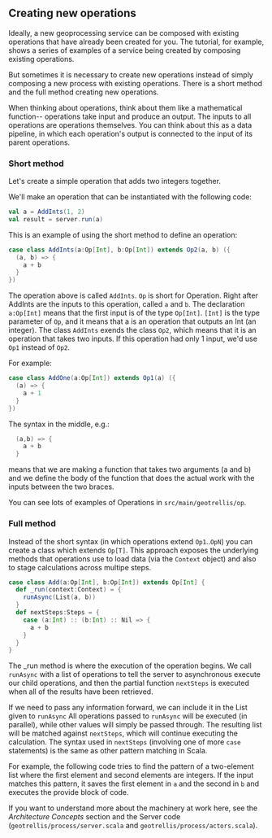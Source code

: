 ## Creating new operations

Ideally, a new geoprocessing service can be composed with existing operations
that have already been created for you.  The tutorial, for example, shows a
series of examples of a service being created by composing existing operations.

But sometimes it is necessary to create new operations instead of simply
composing a new process with existing operations. There is a short method and
the full method creating new operations.

When thinking about operations, think about them like a mathematical function--
operations take input and produce an output.  The inputs to all operations are 
operations themselves.  You can think about this as a data pipeline, in which
each operation's output is connected to the input of its parent operations.

### Short method 

Let's create a simple operation that adds two integers together.

We'll make an operation that can be instantiated with the following code:

```scala
val a = AddInts(1, 2)
val result = server.run(a)
```

This is an example of using the short method to define an operation:

```scala
case class AddInts(a:Op[Int], b:Op[Int]) extends Op2(a, b) ({
  (a, b) => {
    a + b
  }
})
```

The operation above is called ``AddInts``.  ``Op`` is short for Operation.
Right after AddInts are the inputs to this operation, called ``a`` and ``b``.
The declaration ``a:Op[Int]`` means that the first input is of the type ``Op[Int]``.
``[Int]`` is the type parameter of ``Op``, and it means that a is an operation
that outputs an Int (an integer). The class ``AddInts`` exends the class
``Op2``, which means that it is an operation that takes two inputs. If this
operation had only 1 input, we'd use ``Op1`` instead of ``Op2``. 

For example:

```scala
case class AddOne(a:Op[Int]) extends Op1(a) ({
  (a) => {
    a + 1
  }
})
```

The syntax in the middle, e.g.:

```scala
  (a,b) => {
    a + b
  }
```

means that we are making a function that takes two arguments (a and b) and we
define the body of the function that does the actual work with the inputs
between the two braces.

You can see lots of examples of Operations in `src/main/geotrellis/op`.

### Full method

Instead of the short syntax (in which operations extend `Op1`..`OpN`) you can
create a class which extends `Op[T]`. This approach exposes the underlying
methods that operations use to load data (via the `Context` object) and also to
stage calculations across multipe steps.

```scala
case class Add(a:Op[Int], b:Op[Int]) extends Op[Int] {
  def _run(context:Context) = {
    runAsync(List(a, b))
  }
  def nextSteps:Steps = {
    case (a:Int) :: (b:Int) :: Nil => {
      a + b
    }
  }
}
```

The _run method is where the execution of the operation begins. We call
`runAsync` with a list of operations to tell the server to asynchronous execute
our child operations, and then the partial function `nextSteps` is executed
when all of the results have been retrieved.

If we need to pass any information forward, we can include it in the List given
to `runAsync` All operations passed to `runAsync` will be executed (in
parallel), while other values will simply be passed through. The resulting list
will be matched against `nextSteps`, which will continue executing the
calculation. The syntax used in `nextSteps` (involving one of more `case`
statements) is the same as other pattern matching in Scala.

For example, the following code tries to find the pattern of a two-element list
where the first element and second elements are integers. If the input matches
this pattern, it saves the first element in ``a`` and the second in ``b`` and
executes the provide block of code.

If you want to understand more about the machinery at work here, see the
*Architecture Concepts* section and the Server code
(`geotrellis/process/server.scala` and `geotrellis/process/actors.scala`).
